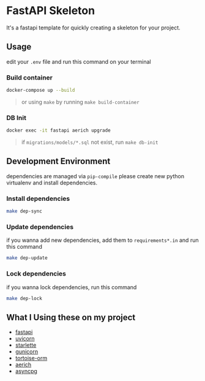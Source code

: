 # FastAPI Skeleton

It's a fastapi template for quickly creating a skeleton for your project.

## Usage

edit your `.env` file and run this command on your terminal

### Build container

```bash
docker-compose up --build
```

> or using `make` by running `make build-container`

### DB Init

```bash
docker exec -it fastapi aerich upgrade
```

> if `migrations/models/*.sql` not exist, run `make db-init`

## Development Environment

dependencies are managed via `pip-compile`
please create new python virtualenv and install dependencies.

### Install dependencies

```bash
make dep-sync
```

### Update dependencies

if you wanna add new dependencies,
add them to `requirements*.in`  and run this command

```bash
make dep-update
```

### Lock dependencies

if you wanna lock dependencies,
run this command

```bash
make dep-lock
```

## What I Using these on my project

- [fastapi](https://fastapi.tiangolo.com/)
- [uvicorn](https://github.com/encode/uvicorn)
- [starlette](https://github.com/encode/starlette)
- [gunicorn](https://github.com/benoitc/gunicorn)
- [tortoise-orm](https://github.com/tortoise/tortoise-orm)
- [aerich](https://github.com/tortoise/aerich)
- [asyncpg](https://github.com/MagicStack/asyncpg)